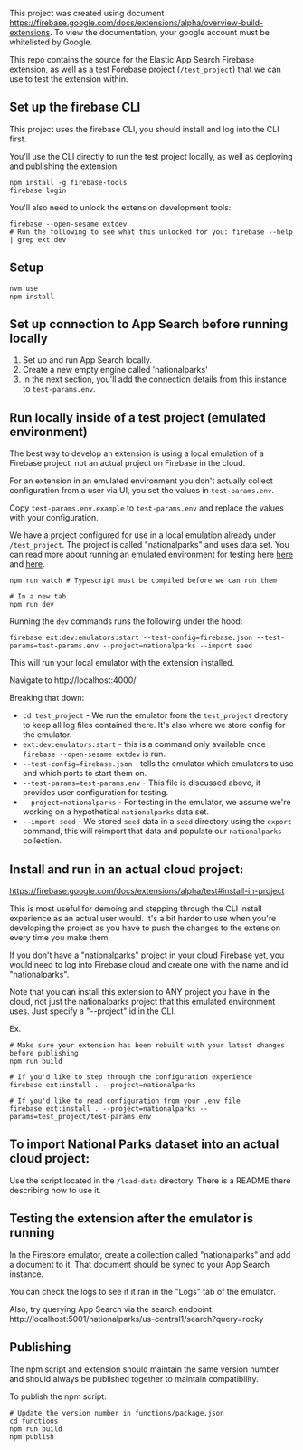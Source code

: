 This project was created using document https://firebase.google.com/docs/extensions/alpha/overview-build-extensions. To view the documentation, your google account must be whitelisted by Google.

This repo contains the source for the Elastic App Search Firebase extension, as well as a test Forebase project (`/test_project`) that we can use to test the extension within.

## Set up the firebase CLI

This project uses the firebase CLI, you should install and log into the CLI first.

You'll use the CLI directly to run the test project locally, as well as deploying and publishing the extension.

```
npm install -g firebase-tools
firebase login
```

You'll also need to unlock the extension development tools:

```
firebase --open-sesame extdev
# Run the following to see what this unlocked for you: firebase --help | grep ext:dev
```

## Setup

```shell
nvm use
npm install
```

## Set up connection to App Search before running locally

1. Set up and run App Search locally.
2. Create a new empty engine called 'nationalparks'
3. In the next section, you'll add the connection details from this instance to `test-params.env`.

## Run locally inside of a test project (emulated environment)

The best way to develop an extension is using a local emulation of a Firebase project, not an actual project on Firebase in the cloud.

For an extension in an emulated environment you don't actually collect configuration from a user via UI, you set the values in `test-params.env`.

Copy `test-params.env.example` to `test-params.env` and replace the values with your configuration.

We have a project configured for use in a local emulation already under `/test_project`. The project is called "nationalparks" and uses data set. You can read more about running an emulated environment for testing here [here](https://firebase.google.com/docs/emulator-suite) and [here](https://firebase.google.com/docs/extensions/alpha/test#emulator).

```shell
npm run watch # Typescript must be compiled before we can run them

# In a new tab
npm run dev
```

Running the `dev` commands runs the following under the hood:

```
firebase ext:dev:emulators:start --test-config=firebase.json --test-params=test-params.env --project=nationalparks --import seed
```

This will run your local emulator with the extension installed.

Navigate to http://localhost:4000/

Breaking that down:

- `cd test_project` - We run the emulator from the `test_project` directory to keep all log files contained there. It's also where we store config for the emulator.
- `ext:dev:emulators:start` - this is a command only available once `firebase --open-sesame extdev` is run.
- `--test-config=firebase.json` - tells the emulator which emulators to use and which ports to start them on.
- `--test-params=test-params.env` - This file is discussed above, it provides user configuration for testing.
- `--project=nationalparks` - For testing in the emulator, we assume we're working on a hypothetical `nationalparks` data set.
- `--import seed` - We stored `seed` data in a `seed` directory using the `export` command, this will reimport that data and populate our `nationalparks` collection.

## Install and run in an actual cloud project:

https://firebase.google.com/docs/extensions/alpha/test#install-in-project

This is most useful for demoing and stepping through the CLI install experience as an actual user would. It's a bit harder to use when you're developing the project as you have to push the changes to the extension every time you make them.

If you don't have a "nationalparks" project in your cloud Firebase yet, you would need to log into Firebase cloud and create one with the name and id "nationalparks".

Note that you can install this extension to ANY project you have in the cloud, not just the nationalparks project that this emulated environment uses. Just specify a "--project" id in the CLI.

Ex.

```
# Make sure your extension has been rebuilt with your latest changes before publishing
npm run build

# If you'd like to step through the configuration experience
firebase ext:install . --project=nationalparks

# If you'd like to read configuration from your .env file
firebase ext:install . --project=nationalparks --params=test_project/test-params.env
```

## To import National Parks dataset into an actual cloud project:

Use the script located in the `/load-data` directory. There is a README there describing how to use it.

## Testing the extension after the emulator is running

In the Firestore emulator, create a collection called "nationalparks" and add a document to it. That document should be syned to your App Search instance.

You can check the logs to see if it ran in the "Logs" tab of the emulator.

Also, try querying App Search via the search endpoint: http://localhost:5001/nationalparks/us-central1/search?query=rocky

## Publishing

The npm script and extension should maintain the same version number and should always be published together to maintain compatibility.

To publish the npm script:

```
# Update the version number in functions/package.json
cd functions
npm run build
npm publish
```
